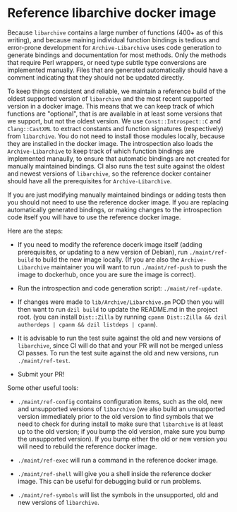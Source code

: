 # Reference libarchive docker image

Because `libarchive` contains a large number of functions (400+ as of this writing),
and because maining individual function bindings is tedious and error-prone development
for `Archive-Libarchive` uses code generation to generate bindings and documentation for
most methods.  Only the methods that require Perl wrappers, or need type subtle type
conversions are implemented manually.  Files that are generated automatically should
have a comment indicating that they should not be updated directly.

To keep things consistent and reliable, we maintain a reference build of the oldest
supported version of `libarchive` and the most recent supported version in a docker
image.  This means that we can keep track of which functions are "optional", that is
are available in at least some versions that we support, but not the oldest version.
We use `Const::Introspect::C` and `Clang::CastXML` to extract constants and function
signatures (respectively) from `libarchive`.  You do not need to install those modules
locally, because they are installed in the docker image.  The introspection also loads
the `Archive-Libarchive` to keep track of which function bindings are implemented
manaully, to ensure that automatic bindings are not created for manually maintained
bindings.  CI also runs the test suite against the oldest and newest versions of
`libarchive`, so the reference docker container should have all the prerequisites
for `Archive-Libarchive`.

If you are just modifying manually maintained bindings or adding tests then you
should not need to use the reference docker image.  If you are replacing automatically
generated bindings, or making changes to the introspection code itself you will have
to use the reference docker image.

Here are the steps:

 * If you need to modify the reference docerk image itself (adding prerequisites, or
   updating to a new version of Debian), run `./maint/ref-build` to build the new
   image locally.  (If you are also the `Archive-Libarchive` maintainer you will
   want to run `./maint/ref-push` to push the image to dockerhub, once you are sure
   the image is correct).

 * Run the introspection and code generation script: `./maint/ref-update`.

 * If changes were made to `lib/Archive/Libarchive.pm` POD then you will then want
   to run `dzil build` to update the README.md in the project root.  (you can
   install `Dist::Zilla` by running `cpanm Dist::Zilla && dzil authordeps | cpanm && dzil listdeps | cpanm`).

 * It is advisable to run the test suite against the old and new versions of
   `libarchive`, since CI will do that and your PR will not be merged unless CI
   passes.  To run the test suite against the old and new versions, run `./maint/ref-test`.

 * Submit your PR!

Some other useful tools:

 * `./maint/ref-config` contains configuration items, such as the old, new and unsupported
   versions of `libarchive` (we also build an unsupported version immediately prior to
   the old version to find symbols that we need to check for during install to make sure
   that `libarchive` is at least up to the old version; if you bump the old version,
   make sure you bump the unsupported version).  If you bump either the old or new version
   you will need to rebuild the reference docker image.

 * `./maint/ref-exec` will run a command in the reference docker image.

 * `./maint/ref-shell` will give you a shell inside the reference docker image.  This can
   be useful for debugging build or run problems.

 * `./maint/ref-symbols` will list the symbols in the unsupported, old and new versions of
   `libarchive`.
